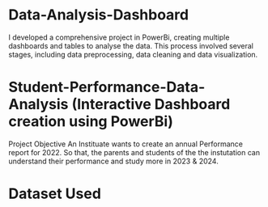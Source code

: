 # Data-Analysis-Dashboard
I developed a comprehensive project in PowerBi, creating multiple dashboards and tables to analyse the data. This process involved several stages, including data preprocessing, data cleaning and data visualization.

# Student-Performance-Data-Analysis (Interactive Dashboard creation using PowerBi)
Project Objective
An Instituate wants to create an annual Performance report for 2022. So that, the parents and students  of the the instutation can understand their performance and study more  in 2023 & 2024.

# Dataset Used
